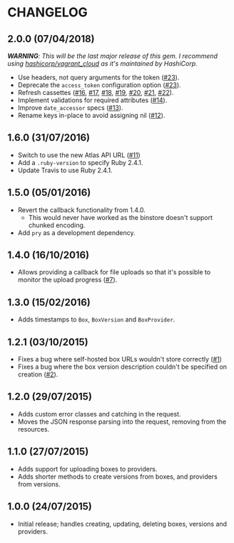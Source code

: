 # CHANGELOG

## 2.0.0 (07/04/2018)

_**WARNING**: This will be the last major release of this gem. I recommend
using [hashicorp/vagrant_cloud](https://github.com/hashicorp/vagrant_cloud) as
it's maintained by HashiCorp._

* Use headers, not query arguments for the token ([#23][]).
* Deprecate the `access_token` configuration option ([#23][]).
* Refresh cassettes ([#16][], [#17][], [#18][], [#19][], [#20][], [#21][],
  [#22][]).
* Implement validations for required attributes ([#14][]).
* Improve `date_accessor` specs ([#13][]).
* Rename keys in-place to avoid assigning nil ([#12][]).

[#12]: https://github.com/nickcharlton/atlas-ruby/pull/12
[#13]: https://github.com/nickcharlton/atlas-ruby/pull/13
[#14]: https://github.com/nickcharlton/atlas-ruby/pull/14
[#16]: https://github.com/nickcharlton/atlas-ruby/pull/16
[#17]: https://github.com/nickcharlton/atlas-ruby/pull/17
[#18]: https://github.com/nickcharlton/atlas-ruby/pull/18
[#19]: https://github.com/nickcharlton/atlas-ruby/pull/19
[#20]: https://github.com/nickcharlton/atlas-ruby/pull/20
[#21]: https://github.com/nickcharlton/atlas-ruby/pull/21
[#22]: https://github.com/nickcharlton/atlas-ruby/pull/22
[#23]: https://github.com/nickcharlton/atlas-ruby/pull/23

## 1.6.0 (31/07/2016)

* Switch to use the new Atlas API URL ([#11][])
* Add a `.ruby-version` to specify Ruby 2.4.1.
* Update Travis to use Ruby 2.4.1.

## 1.5.0 (05/01/2016)

* Revert the callback functionality from 1.4.0.
    - This would never have worked as the binstore doesn't support chunked
      encoding.
* Add `pry` as a development dependency.

## 1.4.0 (16/10/2016)

* Allows providing a callback for file uploads so that it's possible to monitor
  the upload progress ([#7][]).

## 1.3.0 (15/02/2016)

* Adds timestamps to `Box`, `BoxVersion` and `BoxProvider`.

## 1.2.1 (03/10/2015)

* Fixes a bug where self-hosted box URLs wouldn't store correctly ([#1][])
* Fixes a bug where the box version description couldn't be specified on
  creation ([#2][]).

## 1.2.0 (29/07/2015)

* Adds custom error classes and catching in the request.
* Moves the JSON response parsing into the request, removing from the
  resources.

## 1.1.0 (27/07/2015)

* Adds support for uploading boxes to providers.
* Adds shorter methods to create versions from boxes, and providers from
  versions.

## 1.0.0 (24/07/2015)

* Initial release; handles creating, updating, deleting boxes, versions and
  providers.

[#1]: https://github.com/nickcharlton/atlas-ruby/issues/1
[#2]: https://github.com/nickcharlton/atlas-ruby/issues/2
[#7]: https://github.com/nickcharlton/atlas-ruby/pull/7
[#11]: https://github.com/nickcharlton/atlas-ruby/pull/11
